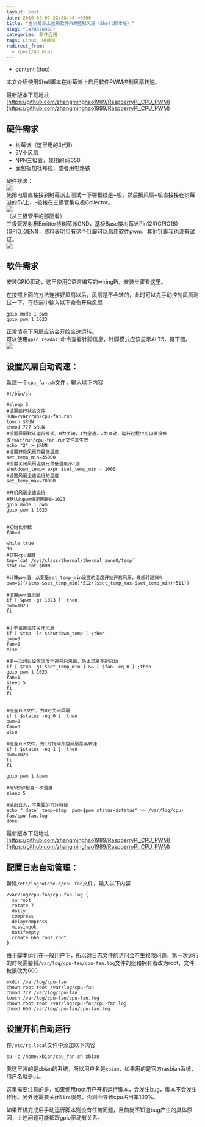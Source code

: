 ```yaml
---
layout: post
date: 2016-08-07 22:08:48 +0800
title: "在树莓派上启用软件PWM控制风扇（Shell脚本版）"
slug: "1470578968"
categories: 软件应用
tags: Linux, 树莓派
redirect_from:
  - /post/43.html
---
```

* content
{:toc}

本文介绍使用Shell脚本在树莓派上启用软件PWM控制风扇转速。

最新版本下载地址[https://github.com/zhangminghao1989/RaspberryPi_CPU_PWM](https://github.com/zhangminghao1989/RaspberryPi_CPU_PWM)
<!--more-->

## 硬件需求

* 树莓派（这里用的3代B）
* 5V小风扇
* NPN三极管，我用的s8050
* 面包板加杜邦线，或者用电烙铁

硬件接法：  
![](/upload/2016/08/07/1.png)  
先把电扇直接接到树莓派上测试一下哪根线是+极，然后把风扇+极直接接在树莓派的5V上，-极接在三极管集电极Collector。  
![](/upload/2016/08/07/2.jpg)  
（从三极管平的那面看）  
三极管发射极Emitter接树莓派GND，基极Base接树莓派Pin12#(GPIO18)(GPIO_GEN1)，资料表明只有这个针脚可以启用软件pwm，其他针脚我也没有试过。  
![](/upload/2016/08/07/3.jpg)  

## 软件需求

安装GPIO驱动，这里使用C语言编写的wiringPi，安装步骤看[这里](https://www.zhangminghao.com/post/45.html)。

在按照上面的方法连接好风扇以后，风扇是不会转的，此时可以先手动控制风扇测试一下，在终端中输入以下命令开启风扇

```Shell
gpio mode 1 pwm
gpio pwm 1 1023
```

正常情况下风扇应该会开始全速运转。  
可以使用`gpio readall`命令查看针脚信息，针脚模式应该显示ALT5，见下图。  
![](/upload/2016/08/07/4.jpg)  

## 设置风扇自动调速：

新建一个`cpu_fan.sh`文件，输入以下内容

```Shell
#!/bin/sh

#sleep 5
#设置运行状态文件
RUN=/var/run/cpu-fan.run
touch $RUN
chmod 777 $RUN
#设置风扇默认运行模式，0为关闭，1为全速，2为自动，运行过程中可以直接修改/var/run/cpu-fan.run文件来生效
echo "2" > $RUN
#设置开启风扇的最低温度
set_temp_min=35000
#设置关闭风扇温度比最低温度小1度    
shutdown_temp=`expr $set_temp_min - 1000`
#设置风扇全速运行的温度
set_temp_max=70000

#开机风扇全速运行
#默认的pwm值范围是0~1023
gpio mode 1 pwm
gpio pwm 1 1023


#初始化参数
fan=0

while true
do
#获取cpu温度
tmp=`cat /sys/class/thermal/thermal_zone0/temp`
status=`cat $RUN`

#计算pwm值，从变量set_temp_min设置的温度开始开启风扇，最低转速50%
pwm=$((($tmp-$set_temp_min)*512/($set_temp_max-$set_temp_min)+511))

#设置pwm值上限
if [ $pwm -gt 1023 ] ;then
pwm=1023
fi


#小于设置温度关闭风扇
if [ $tmp -le $shutdown_temp ] ;then
pwm=0
fan=0
else

#第一次超过设置温度全速开启风扇，防止风扇不能启动
if [ $tmp -gt $set_temp_min ] && [ $fan -eq 0 ] ;then
gpio pwm 1 1023
fan=1
sleep 5
fi
fi


#检查run文件，为0时关闭风扇
if [ $status -eq 0 ] ;then
pwm=0
fan=0
else

#检查run文件，为1时持续开启风扇最高转速
if [ $status -eq 1 ] ;then
pwm=1023
fi
fi

gpio pwm 1 $pwm

#每5秒钟检查一次温度
sleep 5

#输出日志，不需要的可注释掉
echo "`date` temp=$tmp  pwm=$pwm status=$status" >> /var/log/cpu-fan/cpu-fan.log
done
```

最新版本下载地址[https://github.com/zhangminghao1989/RaspberryPi_CPU_PWM](https://github.com/zhangminghao1989/RaspberryPi_CPU_PWM)

## 配置日志自动管理：

新建`/etc/logrotate.d/cpu-fan`文件，输入以下内容

```
/var/log/cpu-fan/cpu-fan.log {
  su root
  rotate 7
  daily
  compress
  delaycompress
  missingok
  notifempty
  create 666 root root
}
```

由于脚本运行在一般用户下，所以对日志文件的访问会产生权限问题，第一次运行的时候需要将`/var/log/cpu-fan/cpu-fan.log`文件的组和拥有者改为root，文件权限改为666

```Shell
mkdir /var/log/cpu-fan
chown root:root /var/log/cpu-fan
chmod 777 /var/log/cpu-fan
touch /var/log/cpu-fan/cpu-fan.log
chown root:root /var/log/cpu-fan/cpu-fan.log
chmod 666 /var/log/cpu-fan/cpu-fan.log
```

## 设置开机自动运行
在`/etc/rc.local`文件中添加以下内容

```Shell
su -c /home/xbian/cpu_fan.sh xbian
```

我这里装的是xbian的系统，所以用户名是`xbian`，如果用的是官方rasbian系统，用户名就是`pi`。

这里需要注意的是，如果使用root用户开机运行脚本，会发生bug，脚本不会发生作用。另外还需要关闭`lirc`服务，否则会导致cpu占用率100%。

如果开机完成后手动运行脚本则没有任何问题，目前尚不知道bug产生的具体原因，上述问题可能都跟gpio驱动有关系。
